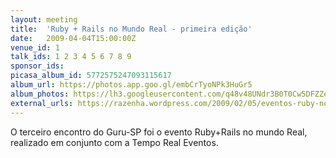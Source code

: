 ```yaml
---
layout: meeting
title:  'Ruby + Rails no Mundo Real - primeira edição'
date:   2009-04-04T15:00:00Z
venue_id: 1
talk_ids: 1 2 3 4 5 6 7 8 9
sponsor_ids:
picasa_album_id: 5772575247093115617
album_url: https://photos.app.goo.gl/embCrTyoNPk3HuGr5
album_photos: https://lh3.googleusercontent.com/q48v48UNdr3B0T0Cw5DFZZeqoTJmFunCj3FsHBxAi5DcVCCafxRK9trRJ0ZwYH6gimxQtp-bE2_jngHwRL8OUmy0gRlKOdYoESvE_UB6zRs81l6OYCVO9ly2OtB0VogQOYCajHh1IdZI5YkWNocaHOkfGM0lu8VMPRF4mrlfh3cCubnmPgQNFgPvsGx9-pHRs7tgls67A9w5RODkfl_-8AZl-D2B05dzNfZ8sVJCgZCbbp5WP93wXnm79BjS7Q6NA-iAvUozygPAmBObTyYAtpaCAWXiFJTtNk9YEBScd9jaLB2UF5-Fgx3UJxSbUr1-BlSW-k5ymaxR5H0bcjx2JSauK35UaH0oXBUgVcve84pnhapy9RsukubgloRkPXMvckNKbhtIiPucCM-aoDPO44nEUmSYChtnSMFnwsWII0C9HS_9ZmtEX6pA8OkRaVh7Nmj4YgXSEWeivHvYzDhT837zQ4ViHqrKghPgzHea93LHZm1lZ-Gk6dbDdAzfoBNg9yD55p-1MBmx4el40qqAWGxNHTQ4p9-B7musAuqmbgIt_SMvGeuw9oABM8s9K6165W0hl__QDn9PZjLVIXSqjnHiNJTP9xXtJMYUdUe_IWMuGN13icmUSSPh1sfmwZpIXhpkGazfFNJY65t1LzMnAXcUXc0VYF3AEAmGk5ngLhgFItt-8fN2YyaO
external_urls: https://razenha.wordpress.com/2009/02/05/eventos-ruby-no-mundo-real/
---
```


O terceiro encontro do Guru-SP foi o evento Ruby+Rails no mundo Real, realizado em conjunto com a Tempo Real Eventos.
